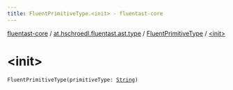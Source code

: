 ```yaml
---
title: FluentPrimitiveType.<init> - fluentast-core
---
```


[fluentast-core](../../index.html) / [at.hschroedl.fluentast.ast.type](../index.html) / [FluentPrimitiveType](index.html) / [&lt;init&gt;](.)

# &lt;init&gt;

`FluentPrimitiveType(primitiveType: `[`String`](https://kotlinlang.org/api/latest/jvm/stdlib/kotlin/-string/index.html)`)`